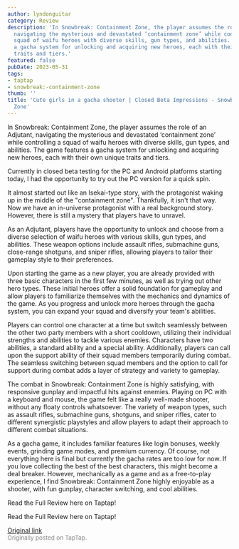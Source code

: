 ```yaml
---
author: lyndonguitar
category: Review
description: 'In Snowbreak: Containment Zone, the player assumes the role of an Adjutant,
  navigating the mysterious and devastated ‘containment zone’ while controlling a
  squad of waifu heroes with diverse skills, gun types, and abilities. The game features
  a gacha system for unlocking and acquiring new heroes, each with their own unique
  traits and tiers.'
featured: false
pubDate: 2023-05-31
tags:
- taptap
- snowbreak:-containment-zone
thumb: ''
title: 'Cute girls in a gacha shooter | Closed Beta Impressions - Snowbreak: Containment
  Zone'
---
```


In Snowbreak: Containment Zone, the player assumes the role of an Adjutant, navigating the mysterious and devastated ‘containment zone’ while controlling a squad of waifu heroes with diverse skills, gun types, and abilities. The game features a gacha system for unlocking and acquiring new heroes, each with their own unique traits and tiers.

Currently in closed beta testing for the PC and Android platforms starting today, I had the opportunity to try out the PC version for a quick spin.

It almost started out like an Isekai-type story, with the protagonist waking up in the middle of the "containment zone". Thankfully, it isn't that way. Now we have an in-universe protagonist with a real background story. However, there is still a mystery that players have to unravel.

As an Adjutant, players have the opportunity to unlock and choose from a diverse selection of waifu heroes with various skills, gun types, and abilities. These weapon options include assault rifles, submachine guns, close-range shotguns, and sniper rifles, allowing players to tailor their gameplay style to their preferences.

Upon starting the game as a new player, you are already provided with three basic characters in the first few minutes, as well as trying out other hero types. These initial heroes offer a solid foundation for gameplay and allow players to familiarize themselves with the mechanics and dynamics of the game. As you progress and unlock more heroes through the gacha system, you can expand your squad and diversify your team's abilities.

Players can control one character at a time but switch seamlessly between the other two party members with a short cooldown, utilizing their individual strengths and abilities to tackle various enemies. Characters have two abilities, a standard ability and a special ability. Additionally, players can call upon the support ability of their squad members temporarily during combat. The seamless switching between squad members and the option to call for support during combat adds a layer of strategy and variety to gameplay.

The combat in Snowbreak: Containment Zone is highly satisfying, with responsive gunplay and impactful hits against enemies. Playing on PC with a keyboard and mouse, the game felt like a really well-made shooter, without any floaty controls whatsoever. The variety of weapon types, such as assault rifles, submachine guns, shotguns, and sniper rifles, cater to different synergistic playstyles and allow players to adapt their approach to different combat situations.

As a gacha game, it includes familiar features like login bonuses, weekly events, grinding game modes, and premium currency. Of course, not everything here is final but currently the gacha rates are too low for now. If you love collecting the best of the best characters, this might become a deal breaker. However, mechanically as a game and as a free-to-play experience, I find Snowbreak: Containment Zone highly enjoyable as a shooter, with fun gunplay, character switching, and cool abilities.

Read the Full Review here on Taptap!

Read the Full Review here on Taptap!

[Original link](https://www.taptap.io/post/5728897)<br><span style="font-size: 0.95em; color: #888;">Originally posted on TapTap.</span>